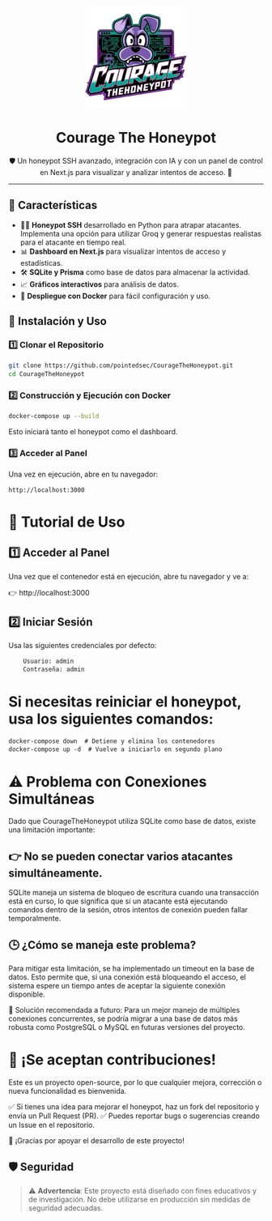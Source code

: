 <p align="center">
  <img src="./web/public/logo.png" alt="CourageTheHoneypot Logo" width="200"/>
</p>

<h1 align="center">Courage The Honeypot</h1>

<p align="center">
  🛡️ Un honeypot SSH avanzado, integración con IA y con un panel de control en Next.js para visualizar y analizar intentos de acceso. 🚀
</p>

---

## 📌 Características

- 🏴‍☠️ **Honeypot SSH** desarrollado en Python para atrapar atacantes. Implementa una opción para utilizar Groq y generar respuestas realistas para el atacante en tiempo real.
- 📊 **Dashboard en Next.js** para visualizar intentos de acceso y estadísticas.
- 🛠️ **SQLite y Prisma** como base de datos para almacenar la actividad.
- 📈 **Gráficos interactivos** para análisis de datos.
- 🐳 **Despliegue con Docker** para fácil configuración y uso.

## 🚀 Instalación y Uso

### 1️⃣ Clonar el Repositorio

```bash
git clone https://github.com/pointedsec/CourageTheHoneypot.git
cd CourageTheHoneypot
```

### 2️⃣ Construcción y Ejecución con Docker

```bash
docker-compose up --build
```

Esto iniciará tanto el honeypot como el dashboard.

### 3️⃣ Acceder al Panel

Una vez en ejecución, abre en tu navegador:

```
http://localhost:3000
```

# 🚀 Tutorial de Uso
## 1️⃣ Acceder al Panel

Una vez que el contenedor está en ejecución, abre tu navegador y ve a:

👉 http://localhost:3000

## 2️⃣ Iniciar Sesión

Usa las siguientes credenciales por defecto:

```
    Usuario: admin
    Contraseña: admin
```


# Si necesitas reiniciar el honeypot, usa los siguientes comandos:

```
docker-compose down  # Detiene y elimina los contenedores  
docker-compose up -d  # Vuelve a iniciarlo en segundo plano  
```

# ⚠️ Problema con Conexiones Simultáneas

Dado que CourageTheHoneypot utiliza SQLite como base de datos, existe una limitación importante:

## 👉 No se pueden conectar varios atacantes simultáneamente.

SQLite maneja un sistema de bloqueo de escritura cuando una transacción está en curso, lo que significa que si un atacante está ejecutando comandos dentro de la sesión, otros intentos de conexión pueden fallar temporalmente.
## 🕒 ¿Cómo se maneja este problema?

Para mitigar esta limitación, se ha implementado un timeout en la base de datos. Esto permite que, si una conexión está bloqueando el acceso, el sistema espere un tiempo antes de aceptar la siguiente conexión disponible.

🔹 Solución recomendada a futuro: Para un mejor manejo de múltiples conexiones concurrentes, se podría migrar a una base de datos más robusta como PostgreSQL o MySQL en futuras versiones del proyecto.

# 🚀 ¡Se aceptan contribuciones!

Este es un proyecto open-source, por lo que cualquier mejora, corrección o nueva funcionalidad es bienvenida.

✅ Si tienes una idea para mejorar el honeypot, haz un fork del repositorio y envía un Pull Request (PR).
✅ Puedes reportar bugs o sugerencias creando un Issue en el repositorio.

🙌 ¡Gracias por apoyar el desarrollo de este proyecto!

## 🛡️ Seguridad

> ⚠️ **Advertencia**: Este proyecto está diseñado con fines educativos y de investigación. No debe utilizarse en producción sin medidas de seguridad adecuadas.